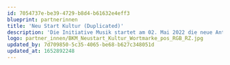 ```yaml
---
id: 7054737e-be39-4729-b8d4-b61632e4eff3
blueprint: partnerinnen
title: 'Neu Start Kultur (Duplicated)'
description: 'Die Initiative Musik startet am 02. Mai 2022 die neue Antragsphase für das Teilprogramm zum Erhalt und Stärkung der Musikinfrastruktur in Deutschland für Deutschland für Livemusikveranstaltungen und überregionale Musikfestivals. Weitere Informationen auf der Website der Initiative Musik.'
logo: partner_innen/BKM_Neustart_Kultur_Wortmarke_pos_RGB_RZ.jpg
updated_by: 7d709850-5c35-4065-be68-b627c348051d
updated_at: 1652892248
---
```

